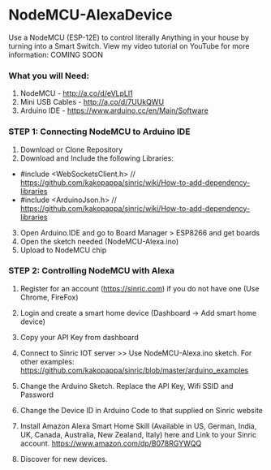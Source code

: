 # NodeMCU-AlexaDevice
Use a NodeMCU (ESP-12E) to control literally Anything in your house by turning into a Smart Switch.
View my video tutorial on YouTube for more information: COMING SOON

### What you will Need:
 1. NodeMCU - http://a.co/d/eVLpLl1
 2. Mini USB Cables - http://a.co/d/7UUkQWU
 3. Arduino IDE - https://www.arduino.cc/en/Main/Software
 
### STEP 1: Connecting NodeMCU to Arduino IDE

1. Download or Clone Repository
2. Download and Include the following Libraries:
 - #include <WebSocketsClient.h> //  https://github.com/kakopappa/sinric/wiki/How-to-add-dependency-libraries
 - #include <ArduinoJson.h> // https://github.com/kakopappa/sinric/wiki/How-to-add-dependency-libraries
3. Open Arduino.IDE and go to Board Manager > ESP8266 and get boards
4. Open the sketch needed (NodeMCU-Alexa.ino)
4. Upload to NodeMCU chip

### STEP 2: Controlling NodeMCU with Alexa

1. Register for an account (https://sinric.com) if you do not have one (Use Chrome, FireFox)

2. Login and create a smart home device (Dashboard -> Add smart home device)

3. Copy your API Key from dashboard

4. Connect to Sinric IOT server >> Use NodeMCU-Alexa.ino sketch. For other examples:  https://github.com/kakopappa/sinric/blob/master/arduino_examples

5. Change the Arduino Sketch. Replace the API Key, Wifi SSID and Password

6. Change the Device ID in Arduino Code to that supplied on Sinric website

7. Install Amazon Alexa Smart Home Skill (Available in US, German, India, UK, Canada, Australia, New Zealand, Italy) here and Link to your Sinric account. https://www.amazon.com/dp/B078RGYWQQ

8. Discover for new devices.
